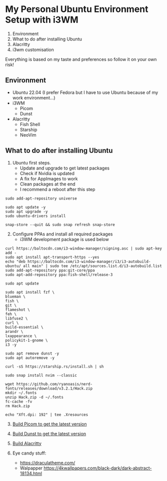 # My Personal Ubuntu Environment Setup with i3WM
1. Environment
2. What to do after installing Ubuntu
3. Alacritty
4. i3wm customisation

Everything is based on my taste and preferences so follow it on your own risk!  

## Environment
- Ubuntu 22.04 (I prefer Fedora but I have to use Ubuntu because of my work environment...)
- i3WM
    - Picom
    - Dunst
- Alacritty
    - Fish Shell
    - Starship
    - NeoVim

## What to do after installing Ubuntu
1. Ubuntu first steps.
    - Update and upgrade to get latest packages
    - Check if Nvidia is updated
    - A fix for AppImages to work
    - Clean packages at the end
    - I recommend a reboot after this step
```shell
sudo add-apt-repository universe

sudo apt update -y
sudo apt upgrade -y
sudo ubuntu-drivers install

snap-store --quit && sudo snap refresh snap-store
```  

2. Configure PPAs and install all required packages
    - i3WM development package is used below
```shell
curl https://baltocdn.com/i3-window-manager/signing.asc | sudo apt-key add -
sudo apt install apt-transport-https --yes
echo "deb https://baltocdn.com/i3-window-manager/i3/i3-autobuild-ubuntu/ all main" | sudo tee /etc/apt/sources.list.d/i3-autobuild.list
sudo add-apt-repository ppa:git-core/ppa
sudo apt-add-repository ppa:fish-shell/release-3

sudo apt update

sudo apt install fzf \
blueman \
fish \
git \
flameshot \
feh \
libfuse2 \
curl \
build-essential \
arandr \
lxappearance \
policykit-1-gnome \
i3 -y

sudo apt remove dunst -y
sudo apt autoremove -y

curl -sS https://starship.rs/install.sh | sh

sudo snap install nvim --classic

wget https://github.com/ryanoasis/nerd-fonts/releases/download/v3.2.1/Hack.zip
mkdir ~/.fonts
unzip Hack.zip -d ~/.fonts
fc-cache -fv
rm Hack.zip

echo "Xft.dpi: 192" | tee .Xresources
```  


3. [Build Picom to get the latest version](https://github.com/yshui/picom/tree/stable/11)

4. [Build Dunst to get the latest version](https://github.com/dunst-project/dunst)

5. [Build Alacritty](https://github.com/alacritty/alacritty/blob/master/INSTALL.md)

6. Eye candy stuff:
    - https://draculatheme.com/
    - Walpapper https://4kwallpapers.com/black-dark/dark-abstract-18134.html

